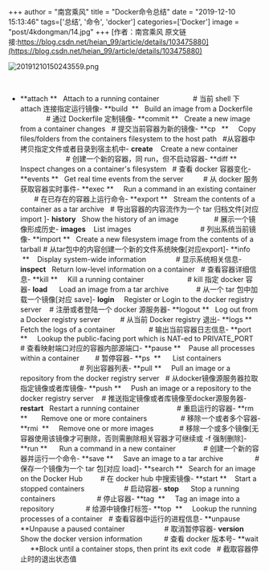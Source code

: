 +++
author = "南宫乘风"
title = "Docker命令总结"
date = "2019-12-10 15:13:46"
tags=['总结', '命令', 'docker']
categories=['Docker']
image = "post/4kdongman/14.jpg"
+++
[作者：南宫乘风   原文链接:https://blog.csdn.net/heian_99/article/details/103475880](https://blog.csdn.net/heian_99/article/details/103475880)

![20191210150243559.png](https://img-blog.csdnimg.cn/20191210150243559.png)

 
- **attach **   Attach to a running container                 # 当前 shell 下 attach 连接指定运行镜像- **build  **   Build an image from a Dockerfile              # 通过 Dockerfile 定制镜像- **commit **   Create a new image from a container changes   # 提交当前容器为新的镜像- **cp   **     Copy files/folders from the containers filesystem to the host path   #从容器中拷贝指定文件或者目录到宿主机中- **create**    Create a new container                        # 创建一个新的容器，同 run，但不启动容器- **diff **     Inspect changes on a container's filesystem   # 查看 docker 容器变化- **events **   Get real time events from the server          # 从 docker 服务获取容器实时事件- **exec **     Run a command in an existing container        # 在已存在的容器上运行命令- **export **   Stream the contents of a container as a tar archive   # 导出容器的内容流作为一个 tar 归档文件[对应 import ]- **history**   Show the history of an image                  # 展示一个镜像形成历史- **images**    List images                                   # 列出系统当前镜像- **import **   Create a new filesystem image from the contents of a tarball # 从tar包中的内容创建一个新的文件系统映像[对应export]- **info  **    Display system-wide information               # 显示系统相关信息- **inspect**   Return low-level information on a container   # 查看容器详细信息- **kill **     Kill a running container                      # kill 指定 docker 容器- **load**      Load an image from a tar archive              # 从一个 tar 包中加载一个镜像[对应 save]- **login**     Register or Login to the docker registry server    # 注册或者登陆一个 docker 源服务器- **logout **   Log out from a Docker registry server          # 从当前 Docker registry 退出- **logs **     Fetch the logs of a container                 # 输出当前容器日志信息- **port **     Lookup the public-facing port which is NAT-ed to PRIVATE_PORT    # 查看映射端口对应的容器内部源端口- **pause **    Pause all processes within a container        # 暂停容器- **ps  **      List containers                               # 列出容器列表- **pull **     Pull an image or a repository from the docker registry server   # 从docker镜像源服务器拉取指定镜像或者库镜像- **push **     Push an image or a repository to the docker registry server    # 推送指定镜像或者库镜像至docker源服务器- **restart**   Restart a running container                   # 重启运行的容器- **rm **       Remove one or more containers                 # 移除一个或者多个容器- **rmi  **     Remove one or more images             # 移除一个或多个镜像[无容器使用该镜像才可删除，否则需删除相关容器才可继续或 -f 强制删除]- **run **      Run a command in a new container              # 创建一个新的容器并运行一个命令- **save **     Save an image to a tar archive                # 保存一个镜像为一个 tar 包[对应 load]- **search **   Search for an image on the Docker Hub         # 在 docker hub 中搜索镜像- **start **    Start a stopped containers                    # 启动容器- **stop**      Stop a running containers                     # 停止容器- **tag  **     Tag an image into a repository                # 给源中镜像打标签- **top  **     Lookup the running processes of a container   # 查看容器中运行的进程信息- **unpause   **Unpause a paused container                    # 取消暂停容器- **version**   Show the docker version information           # 查看 docker 版本号- **wait      **Block until a container stops, then print its exit code   # 截取容器停止时的退出状态值